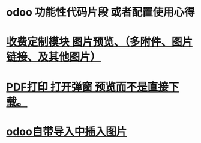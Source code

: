 # odoo 功能性代码片段 或者配置使用心得
# [收费定制模块 图片预览、（多附件、图片链接、及其他图片）]( https://github.com/gilbert-yuan/image_views)
# [PDF打印 打开弹窗 预览而不是直接下载。](https://github.com/gilbert-yuan/pdf_preview)
# [odoo自带导入中插入图片]( https://github.com/gilbert-yuan/odoo-experience/blob/main/odoo%E8%87%AA%E5%B8%A6%E6%8F%92%E5%85%A5excel%E4%B8%AD%E5%9B%BE%E7%89%87.md)
